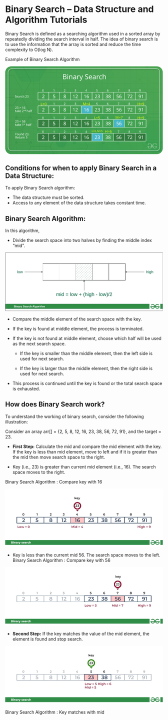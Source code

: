 # Binary Search – Data Structure and Algorithm Tutorials

Binary Search is defined as a searching algorithm used in a sorted array by repeatedly dividing the search interval in half. The idea of binary search is to use the information that the array is sorted and reduce the time complexity to O(log N). 

Example of Binary Search Algorithm

![Alt text](./Images/BinarySearch.png)

## Conditions for when to apply Binary Search in a Data Structure:
To apply Binary Search algorithm:

- The data structure must be sorted.
- Access to any element of the data structure takes constant time.

## Binary Search Algorithm:
In this algorithm, 

* Divide the search space into two halves by finding the middle index “mid”.

![Alt text](./Images/mid-in-binary-search.webp)

* Compare the middle element of the search space with the key. 

* If the key is found at middle element, the process is terminated.

* If the key is not found at middle element, choose which half will be used as the next search space.

    * If the key is smaller than the middle element, then the left side is used for next search.

    * If the key is larger than the middle element, then the right side is used for next search.

* This process is continued until the key is found or the total search space is exhausted.

## How does Binary Search work?

To understand the working of binary search, consider the following illustration:

Consider an array arr[] = {2, 5, 8, 12, 16, 23, 38, 56, 72, 91}, and the target = 23.

* **First Step:** Calculate the mid and compare the mid element with the key. If the key is less than mid element, move to left and if it is greater than the mid then move search space to the right.

* Key (i.e., 23) is greater than current mid element (i.e., 16). The search space moves to the right.

Binary Search Algorithm : Compare key with 16

![Alt text](./Images/1.webp)

* Key is less than the current mid 56. The search space moves to the left.
Binary Search Algorithm : Compare key with 56

![Alt text](./Images/2.webp)

* **Second Step:** If the key matches the value of the mid element, the element is found and stop search.

![Alt text](binary-search-step-3.webp)

Binary Search Algorithm : Key matches with mid